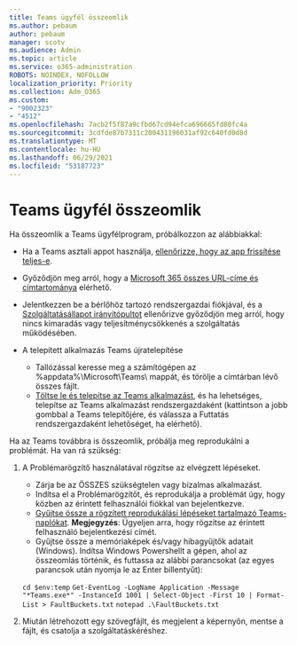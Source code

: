 ```yaml
---
title: Teams ügyfél összeomlik
ms.author: pebaum
author: pebaum
manager: scotv
ms.audience: Admin
ms.topic: article
ms.service: o365-administration
ROBOTS: NOINDEX, NOFOLLOW
localization_priority: Priority
ms.collection: Adm_O365
ms.custom:
- "9002323"
- "4512"
ms.openlocfilehash: 7acb2f5f87a9cfbd67cd94efca696665fd80fc4a
ms.sourcegitcommit: 3cdfde87b7311c200431196031af92c640fd0d8d
ms.translationtype: MT
ms.contentlocale: hu-HU
ms.lasthandoff: 06/29/2021
ms.locfileid: "53187723"
---
```

# <a name="teams-client-crashing"></a>Teams ügyfél összeomlik

Ha összeomlik a Teams ügyfélprogram, próbálkozzon az alábbiakkal:

- Ha a Teams asztali appot használja, [ellenőrizze, hogy az app frissítése teljes-e](https://support.office.com/article/Update-Microsoft-Teams-535a8e4b-45f0-4f6c-8b3d-91bca7a51db1).

- Győződjön meg arról, hogy a [Microsoft 365 összes URL-címe és címtartománya](/microsoftteams/connectivity-issues) elérhető.

- Jelentkezzen be a bérlőhöz tartozó rendszergazdai fiókjával, és a [Szolgáltatásállapot irányítópultot](/office365/enterprise/view-service-health) ellenőrizve győződjön meg arról, hogy nincs kimaradás vagy teljesítménycsökkenés a szolgáltatás működésében.

- A telepített alkalmazás Teams újratelepítése
    - Tallózással keresse meg a számítógépen az %appdata%\Microsoft\Teams\ mappát, és törölje a címtárban lévő összes fájlt.
    - [Töltse le és telepítse az Teams alkalmazást](https://www.microsoft.com/microsoft-teams/download-app), és ha lehetséges, telepítse az Teams alkalmazást rendszergazdaként  (kattintson a jobb gombbal a Teams telepítőjére, és válassza a Futtatás rendszergazdaként lehetőséget, ha elérhető).

Ha az Teams továbbra is összeomlik, próbálja meg reprodukálni a problémát. Ha van rá szükség:

1. A Problémarögzítő használatával rögzítse az elvégzett lépéseket.
    - Zárja be az ÖSSZES szükségtelen vagy bizalmas alkalmazást.
    - Indítsa el a Problémarögzítőt, és reprodukálja a problémát úgy, hogy közben az érintett felhasználói fiókkal van bejelentkezve.
    - [Gyűjtse össze a rögzített reprodukálási lépéseket tartalmazó Teams-naplókat](/microsoftteams/log-files). **Megjegyzés**: Ügyeljen arra, hogy rögzítse az érintett felhasználó bejelentkezési címét.
    - Gyűjtse össze a memóriaképek és/vagy hibagyűjtők adatait (Windows). Indítsa Windows Powershellt a gépen, ahol az összeomlás történik, és futtassa az alábbi parancsokat (az egyes parancsok után nyomja le az Enter billentyűt):

    `cd $env:temp` `Get-EventLog -LogName Application -Message "*Teams.exe*" -InstanceId 1001 | Select-Object -First 10 | Format-List > FaultBuckets.txt`
    `notepad .\FaultBuckets.txt`
    
2. Miután létrehozott egy szövegfájlt, és megjelent a képernyőn, mentse a fájlt, és csatolja a szolgáltatáskéréshez. 
